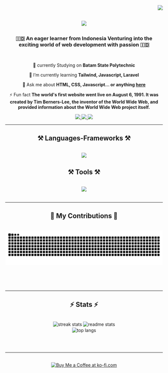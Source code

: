 <img align="right" src="https://visitor-badge.laobi.icu/badge?page_id=muhammadpadanta.muhammadpadanta7" />

<h1 align="center">
    <img src="https://readme-typing-svg.herokuapp.com/?font=Righteous&size=35&center=true&vCenter=true&width=500&height=70&duration=4000&lines=Hi+There!+👋;+Im+Muhammad+Padanta+Tarigan!;" />
</h1>

<h3 align="center">🇮🇩 An eager learner from Indonesia Venturing into the exciting world of web development with passion 🇮🇩</h3>

<br/>

<div align="center">
 
 🔭 currently Studying on **Batam State Polytechnic**
 
 🌱 I’m currently learning **Tailwind, Javascript, Laravel**

💬 Ask me about **HTML, CSS, Javascript... or anything [here](https://github.com/muhammadpadanta/muhammadpadanta/issues)**

⚡ Fun fact **The world's first website went live on August 6, 1991. It was created by Tim Berners-Lee, the inventor of the World Wide Web, and provided information about the World Wide Web project itself.**

 </div>
 
<div align="center"> 
  <a href="mailto:mpadanta@gmail.com">
    <img src="https://img.shields.io/badge/Gmail-333333?style=for-the-badge&logo=gmail&logoColor=red" />
  </a>
  <a href="https://discord.com/users/389223384048992266" target="_blank">
    <img src="https://img.shields.io/badge/Discord-7289DA?style=for-the-badge&logo=discord&logoColor=white" />
  </a>
  <a href="https://muhammadpadanta.github.io" target="_blank">
     <img src="https://img.shields.io/badge/Portfolio-FF5722?style=for-the-badge&logo=todoist&logoColor=white" target="_blank" /> <!-- sqlite, safari, google-chrome are other good icon options -->
  </a>
</div>

 <hr/>
 
<h2 align="center">⚒️ Languages-Frameworks ⚒️</h2>
<br/>
<div align="center">
<img src="https://skillicons.dev/icons?i=html,css,javascript,typescript,python,bootstrap,tailwind,react,nextjs,nodejs,flask,mysql," />
    </div>
    
<h2 align="center">⚒️ Tools ⚒️</h2>
<div align="center">
    <br/>
    <img src="https://skillicons.dev/icons?i=vscode,github,figma,git,postman,npm" /><br>
</div>

<br/>
<hr/>

<div align="center">
  <h2>🐍 My Contributions 🐍</h2>
  <br>
  <img alt="snake eating my contributions" src="https://raw.githubusercontent.com/muhammadpadanta/muhammadpadanta/output/github-contribution-grid-snake.svg" />
  
  <br/><br/><br/>
</div>

<hr/>

<h2 align="center">⚡ Stats ⚡</h2>
<br>
<div align=center>
  <img width=390 src="https://github-readme-streak-stats-muhammadpadanta.vercel.app/?user=muhammadpadanta&count_private=true&theme=react&border_radius=10" alt="streak stats"/>
  <img width=390 src="https://github-readme-stats-muhammadpadanta.vercel.app/api?username=muhammadpadanta&count_private=true&show_icons=true&theme=react&rank_icon=github&border_radius=10" alt="readme stats" />
  <br/>
  <img width=325 align="center" src="https://github-readme-stats-salesp07.vercel.app/api/top-langs/?username=salesp07&hide=HTML&langs_count=8&layout=compact&theme=react&border_radius=10&size_weight=0.5&count_weight=0.5&exclude_repo=github-readme-stats" alt="top langs" />
</div>

<br/><br/>

<hr/>

<br/>

<div align="center">
<a href='https://trakteer.id/muhammad_padanta/tip' target='_blank'><img height='64' style='border:0px;height:64px;' src='https://storage.ko-fi.com/cdn/kofi1.png?v=3' border='0' alt='Buy Me a Coffee at ko-fi.com' /></a>
</div>

<br/>
